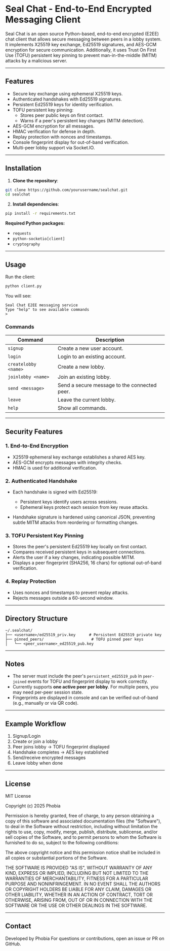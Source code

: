 # Seal Chat - End-to-End Encrypted Messaging Client

Seal Chat is an open source Python-based, end-to-end encrypted (E2EE) chat client that allows secure messaging between peers in a lobby system. It implements X25519 key exchange, Ed25519 signatures, and AES-GCM encryption for secure communication. Additionally, it uses Trust On First Use (TOFU) persistent key pinning to prevent man-in-the-middle (MITM) attacks by a malicious server.

---

## Features

- Secure key exchange using ephemeral X25519 keys.
- Authenticated handshakes with Ed25519 signatures.
- Persistent Ed25519 keys for identity verification.
- TOFU persistent key pinning:
  - Stores peer public keys on first contact.
  - Warns if a peer's persistent key changes (MITM detection).
- AES-GCM encryption for all messages.
- HMAC verification for defense in depth.
- Replay protection with nonces and timestamps.
- Console fingerprint display for out-of-band verification.
- Multi-peer lobby support via Socket.IO.

---

## Installation

1. **Clone the repository**:

```bash
git clone https://github.com/yourusername/sealchat.git
cd sealchat
```

2. **Install dependencies**:

```bash
pip install -r requirements.txt
```

**Required Python packages:**

- `requests`
- `python-socketio[client]`
- `cryptography`

---

## Usage

Run the client:

```bash
python client.py
```

You will see:

```
Seal Chat E2EE messaging service
Type "help" to see available commands
>
```

### Commands

| Command | Description |
|---------|-------------|
| `signup` | Create a new user account. |
| `login` | Login to an existing account. |
| `createlobby <name>` | Create a new lobby. |
| `joinlobby <name>` | Join an existing lobby. |
| `send <message>` | Send a secure message to the connected peer. |
| `leave` | Leave the current lobby. |
| `help` | Show all commands. |

---

## Security Features

### 1. End-to-End Encryption

- X25519 ephemeral key exchange establishes a shared AES key.
- AES-GCM encrypts messages with integrity checks.
- HMAC is used for additional verification.

### 2. Authenticated Handshake

- Each handshake is signed with Ed25519:
  - Persistent keys identify users across sessions.
  - Ephemeral keys protect each session from key reuse attacks.
  
- Handshake signature is hardened using canonical JSON, preventing subtle MITM attacks from reordering or formatting changes.

### 3. TOFU Persistent Key Pinning

- Stores the peer's persistent Ed25519 key locally on first contact.
- Compares received persistent keys in subsequent connections.
- Alerts the user if a key changes, indicating possible MITM.
- Displays a peer fingerprint (SHA256, 16 chars) for optional out-of-band verification.

### 4. Replay Protection

- Uses nonces and timestamps to prevent replay attacks.
- Rejects messages outside a 60-second window.

---

## Directory Structure

```
~/.sealchat/
├── <username>/ed25519_priv.key      # Persistent Ed25519 private key
├── pinned_peers/                     # TOFU pinned peer keys
│   └── <peer_username>_ed25519_pub.key
```

---

## Notes

- The server must include the peer's `persistent_ed25519_pub` in `peer-joined` events for TOFU and fingerprint display to work correctly.
- Currently supports **one active peer per lobby**. For multiple peers, you may need per-peer session state.
- Fingerprints are displayed in console and can be verified out-of-band (e.g., manually or via QR code).

---

## Example Workflow

1. Signup/Login
2. Create or join a lobby
3. Peer joins lobby → TOFU fingerprint displayed
4. Handshake completes → AES key established
5. Send/receive encrypted messages
6. Leave lobby when done

---

## License

MIT License

Copyright (c) 2025 Phobia

Permission is hereby granted, free of charge, to any person obtaining a copy
of this software and associated documentation files (the "Software"), to deal
in the Software without restriction, including without limitation the rights
to use, copy, modify, merge, publish, distribute, sublicense, and/or sell
copies of the Software, and to permit persons to whom the Software is
furnished to do so, subject to the following conditions:

The above copyright notice and this permission notice shall be included in all
copies or substantial portions of the Software.

THE SOFTWARE IS PROVIDED "AS IS", WITHOUT WARRANTY OF ANY KIND, EXPRESS OR
IMPLIED, INCLUDING BUT NOT LIMITED TO THE WARRANTIES OF MERCHANTABILITY,
FITNESS FOR A PARTICULAR PURPOSE AND NONINFRINGEMENT. IN NO EVENT SHALL THE
AUTHORS OR COPYRIGHT HOLDERS BE LIABLE FOR ANY CLAIM, DAMAGES OR OTHER
LIABILITY, WHETHER IN AN ACTION OF CONTRACT, TORT OR OTHERWISE, ARISING FROM,
OUT OF OR IN CONNECTION WITH THE SOFTWARE OR THE USE OR OTHER DEALINGS IN THE
SOFTWARE.


---

## Contact

Developed by Phobia 
For questions or contributions, open an issue or PR on GitHub.
